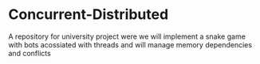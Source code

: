 # Concurrent-Distributed
A repository for university project were we will implement a snake game with bots acossiated with threads and will manage memory dependencies and conflicts
